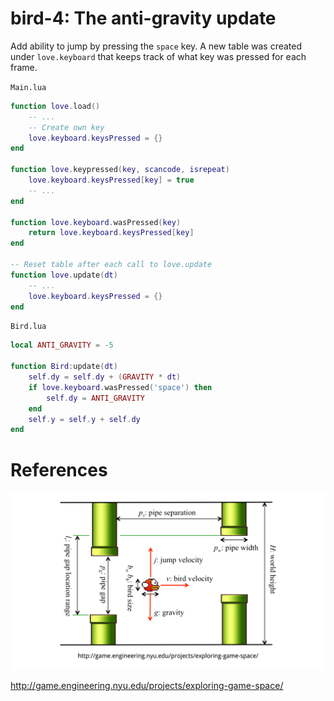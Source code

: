 # bird-4: The anti-gravity update

Add ability to jump by pressing the `space` key. A new table was created under `love.keyboard` that keeps track of what key was pressed for each frame.

`Main.lua`

```Lua
function love.load()
    -- ...
    -- Create own key
    love.keyboard.keysPressed = {}
end

function love.keypressed(key, scancode, isrepeat)
    love.keyboard.keysPressed[key] = true
    -- ...
end

function love.keyboard.wasPressed(key)
    return love.keyboard.keysPressed[key]
end

-- Reset table after each call to love.update
function love.update(dt)
    -- ...
    love.keyboard.keysPressed = {}
end
```

`Bird.lua`

```Lua
local ANTI_GRAVITY = -5

function Bird:update(dt)
    self.dy = self.dy + (GRAVITY * dt)
    if love.keyboard.wasPressed('space') then
        self.dy = ANTI_GRAVITY
    end
    self.y = self.y + self.dy
end
```

# References

![Exploring game space](./game-reference/game-space.png)

http://game.engineering.nyu.edu/projects/exploring-game-space/
